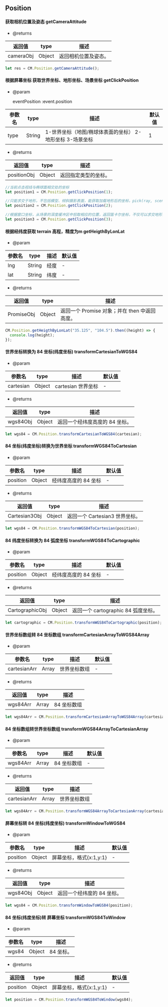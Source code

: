 ## Position

#### 获取相机位置及姿态 getCameraAttitude

- @returns

| 返回值    | type   | 描述                 |
| --------- | ------ | -------------------- |
| cameraObj | Object | 返回相机位置及姿态。 |

```js
let res = CM.Position.getCameraAttitude();
```

#### 根据屏幕坐标 获取世界坐标、地形坐标、场景坐标 getClickPosition

- @param

  eventPosition :event.position

| 参数名 | type   | 描述                                                      | 默认值 |
| ------ | ------ | --------------------------------------------------------- | ------ |
| type   | String | 1-世界坐标（地图/椭球体表面的坐标） 2-地形坐标 3-场景坐标 | 1      |

- @returns

| 返回值      | type   | 描述                 |
| ----------- | ------ | -------------------- |
| positionObj | Object | 返回指定类型的坐标。 |

```js
//当前点击视线与椭球面相交处的坐标
let position1 = CM.Position.getClickPosition(1);

//只能求交于地形，不包括模型、倾斜摄影表面，能获取加载地形后的坐标，pick(ray, scene, result) → Cartesian3|undefined
let position2 = CM.Position.getClickPosition(2);

//根据窗口坐标，从场景的深度缓冲区中拾取相应的位置，返回笛卡尔坐标，不仅可以求交地形，还可以求交除地形以外其他所有写深度的物体。pickPosition(windowPosition, result) → Cartesian3
let position3 = CM.Position.getClickPosition(3);
```

#### 根据经纬度获取 terrain 高程，精度为m  getHeigthByLonLat

- @param

| 参数名 | type   | 描述 | 默认值 |
| ------ | ------ | ---- | ------ |
| lng    | String | 经度 | -      |
| lat    | String | 纬度 | -      |

- @returns

| 返回值     | type   | 描述                                          |
| ---------- | ------ | --------------------------------------------- |
| PromiseObj | Object | 返回一个 Promise 对象；并在 then 中返回高度。 |

```js
CM.Position.getHeigthByLonLat("35.125", "104.5").then((height) => {
  console.log(height);
});
```

#### 世界坐标转换为 84 坐标(纬度坐标) transformCartesianToWGS84

- @param

| 参数名    | type   | 描述               | 默认值 |
| --------- | ------ | ------------------ | ------ |
| cartesian | Object | cartesian 世界坐标 | -      |

- @returns

| 返回值 | type   | 描述                           |
| ------ | ------ | ------------------------------ |
| wgs84Obj  | Object | 返回一个经纬度高度的 84 坐标。 |

```js
let wgs84 = CM.Position.transformCartesianToWGS84(cartesian);
```

#### 84 坐标(纬度坐标)转换为世界坐标 transformWGS84ToCartesian

- @param

| 参数名   | type   | 描述                 | 默认值 |
| -------- | ------ | -------------------- | ------ |
| position | Object | 经纬度高度的 84 坐标 | -      |

- @returns

| 返回值        | type   | 描述                           |
| ------------- | ------ | ------------------------------ |
| Cartesian3Obj | Object | 返回一个 Cartesian3 世界坐标。 |

```js
let wgs84 = CM.Position.transformWGS84ToCartesian(position);
```

#### 84 纬度坐标转换为 84 弧度坐标 transformWGS84ToCartographic

- @param

| 参数名   | type   | 描述                 | 默认值 |
| -------- | ------ | -------------------- | ------ |
| position | Object | 经纬度高度的 84 坐标 | -      |

- @returns

| 返回值          | type   | 描述                                |
| --------------- | ------ | ----------------------------------- |
| CartographicObj | Object | 返回一个 cartographic 84 弧度坐标。 |

```js
let cartographic = CM.Position.transformWGS84ToCartographic(position);
```

#### 世界坐标数组转 84 坐标数组 transformCartesianArrayToWGS84Array

- @param

| 参数名       | type  | 描述         | 默认值 |
| ------------ | ----- | ------------ | ------ |
| cartesianArr | Array | 世界坐标数组 | -      |

- @returns

| 返回值   | type  | 描述        |
| -------- | ----- | ----------- |
| wgs84Arr | Array | 84 坐标数组 |

```js
let wgs84Arr = CM.Position.transformCartesianArrayToWGS84Array(cartesianArr);
```

#### 84 坐标数组转世界坐标数组 transformWGS84ArrayToCartesianArray

- @param

| 参数名   | type  | 描述        | 默认值 |
| -------- | ----- | ----------- | ------ |
| wgs84Arr | Array | 84 坐标数组 | -      |

- @returns

| 返回值       | type  | 描述         |
| ------------ | ----- | ------------ |
| cartesianArr | Array | 世界坐标数组 |

```js
let wgs84Arr = CM.Position.transformWGS84ArrayToCartesianArray(cartesianArr);
```

#### 屏幕坐标转 84 坐标(纬度坐标) transformWindowToWGS84

- @param

| 参数名   | type   | 描述                    | 默认值 |
| -------- | ------ | ----------------------- | ------ |
| position | Object | 屏幕坐标，格式{x:1,y:1} | -      |

- @returns

| 返回值 | type   | 描述                       |
| ------ | ------ | -------------------------- |
| wgs84Obj  | Object | 返回一个经纬度的 84 坐标。 |

```js
let wgs84 = CM.Position.transformWindowToWGS84(position);
```

#### 84 坐标(纬度坐标)转 屏幕坐标 transformWGS84ToWindow

- @param

| 参数名 | type   | 描述      |
| ------ | ------ | --------- |
| wgs84  | Object | 84 坐标。 |

- @returns

| 返回值   | type   | 描述                    | 默认值 |
| -------- | ------ | ----------------------- | ------ |
| position | Object | 屏幕坐标，格式{x:1,y:1} | -      |

```js
let position = CM.Position.transformWGS84ToWindow(wgs84);
```
